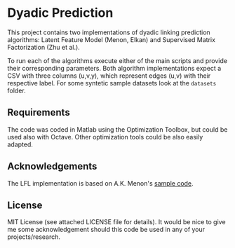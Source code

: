 # Dyadic Prediction
This project contains two implementations of dyadic linking prediction algorithms:
Latent Feature Model (Menon, Elkan) and Supervised Matrix Factorization (Zhu et al.).

To run each of the algorithms execute either of the main scripts and provide their
corresponding parameters. Both algorithm implementations expect a CSV with three
columns (u,v,y), which represent edges (u,v) with their respective label. For some
syntetic sample datasets look at the `datasets` folder.

## Requirements
The code was coded in Matlab using the Optimization Toolbox, but could be used also
with Octave. Other optimization tools could be also easily adapted.

## Acknowledgements
The LFL implementation is based on A.K. Menon's [sample code](http://cseweb.ucsd.edu/~akmenon/code/).

## License
MIT License (see attached LICENSE file for details). It would be nice to give me
some acknowledgement should this code be used in any of your projects/research.
